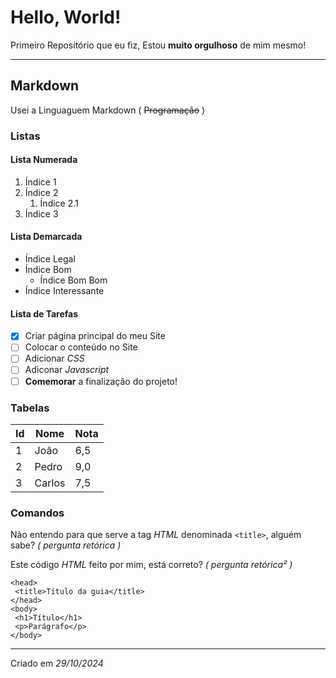 # Hello, World!
 Primeiro Repositório que eu fiz,
 Estou **muito orgulhoso** de mim mesmo!
 ***
 
 ## Markdown
  Usei a Linguaguem Markdown ( ~~Programação~~ )

  ### Listas
  #### Lista Numerada
  1. Índice 1
  2. Índice 2
     1. Índice 2.1
  4. Índice 3

  #### Lista Demarcada
  * Índice Legal
  * Índice Bom
    * Índice Bom Bom
  * Índice Interessante

  #### Lista de Tarefas
  - [X] Criar página principal do meu Site
  - [ ] Colocar o conteúdo no Site
  - [ ] Adicionar _CSS_
  - [ ] Adiconar _Javascript_
  - [ ] **Comemorar** a finalização do projeto!

  ### Tabelas
  Id | Nome | Nota
  ---|---|---
  1 | João | 6,5
  2 | Pedro | 9,0
  3 | Carlos | 7,5

  ### Comandos
  Não entendo para que serve a tag _HTML_ denominada `<title>`, alguém sabe? _( pergunta retórica )_

  Este código _HTML_ feito por mim, está correto? _( pergunta retórica² )_

  ```
  <head>
   <title>Título da guia</title>
  </head>
  <body>
   <h1>Título</h1>
   <p>Parágrafo</p>
  </body>
  ```
 ***
 Criado em _29/10/2024_
